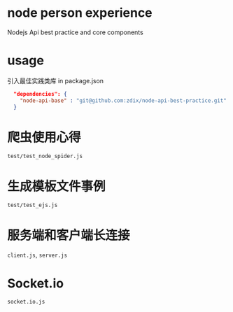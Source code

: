 # node person experience
Nodejs Api best practice and core components

# usage
引入最佳实践类库
in package.json
```json
  "dependencies": {
    "node-api-base" : "git@github.com:zdix/node-api-best-practice.git"
  }
```

# 爬虫使用心得
`test/test_node_spider.js`


# 生成模板文件事例
`test/test_ejs.js`


# 服务端和客户端长连接
`client.js`, `server.js`

# Socket.io
`socket.io.js`